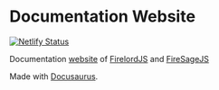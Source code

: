 # Documentation Website

[![Netlify Status](https://api.netlify.com/api/v1/badges/aef413b0-af84-44f5-b344-2f2ea848029d/deploy-status)](https://app.netlify.com/sites/tender-hoover-dd3510/deploys)

Documentation [website](https://firelordjs.com/) of [FirelordJS](https://github.com/tylim88/Firelordjs) and [FireSageJS](https://github.com/tylim88/FireSagejs)

Made with [Docusaurus](https://docusaurus.io/).
